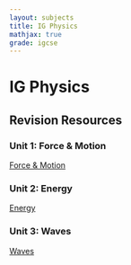 ```yaml
---
layout: subjects
title: IG Physics
mathjax: true
grade: igcse
---
```


# IG Physics

## Revision Resources

### Unit 1: Force & Motion
[Force & Motion](./assets/force_motion.pdf)

### Unit 2: Energy
[Energy](./assets/energy.pdf)

### Unit 3: Waves
[Waves](./assets/waves.pdf)
